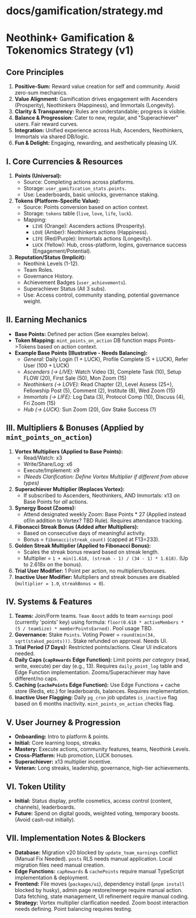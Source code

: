 # docs/gamification/strategy.md

# Neothink+ Gamification & Tokenomics Strategy (v1)

## Core Principles

1.  **Positive-Sum:** Reward value creation for self and community. Avoid zero-sum mechanics.
2.  **Value Alignment:** Gamification drives engagement with Ascenders (Prosperity), Neothinkers (Happiness), and Immortals (Longevity).
3.  **Clarity & Transparency:** Rules are understandable; progress is visible.
4.  **Balance & Progression:** Cater to new, regular, and "Superachiever" users. Fair reward curves.
5.  **Integration:** Unified experience across Hub, Ascenders, Neothinkers, Immortals via shared DB/logic.
6.  **Fun & Delight:** Engaging, rewarding, and aesthetically pleasing UX.

## I. Core Currencies & Resources

1.  **Points (Universal):**
    *   Source: Completing actions across platforms.
    *   Storage: `user_gamification_stats.points`.
    *   Use: Leaderboards, basic unlocks, governance staking.
2.  **Tokens (Platform-Specific Value):**
    *   Source: Points conversion based on action context.
    *   Storage: `tokens` table (`live`, `love`, `life`, `luck`).
    *   Mapping:
        *   `LIVE` (Orange): Ascenders actions (Prosperity).
        *   `LOVE` (Amber): Neothinkers actions (Happiness).
        *   `LIFE` (Red/Purple): Immortals actions (Longevity).
        *   `LUCK` (Yellow): Hub, cross-platform, logins, governance success (Engagement/Potential).
3.  **Reputation/Status (Implicit):**
    *   Neothink Levels (1-12).
    *   Team Roles.
    *   Governance History.
    *   Achievement Badges (`user_achievements`).
    *   Superachiever Status (All 3 subs).
    *   Use: Access control, community standing, potential governance weight.

## II. Earning Mechanics

*   **Base Points:** Defined per action (See examples below).
*   **Token Mapping:** `mint_points_on_action` DB function maps Points->Tokens based on action context.
*   **Example Base Points (Illustrative - Needs Balancing):**
    *   *General:* Daily Login (1 + LUCK), Profile Complete (5 + LUCK), Refer User (100 + LUCK)
    *   *Ascenders (-> LIVE):* Watch Video (3), Complete Task (10), Setup FLOW (20), First Sale (50), Mon Zoom (15)
    *   *Neothinkers (-> LOVE):* Read Chapter (2), Level Assess (25+), Fellowship Post (5), Comment (2), Institute (8), Wed Zoom (15)
    *   *Immortals (-> LIFE):* Log Data (3), Protocol Comp (10), Discuss (4), Fri Zoom (15)
    *   *Hub (-> LUCK):* Sun Zoom (20), Gov Stake Success (?)

## III. Multipliers & Bonuses (Applied by `mint_points_on_action`)

1.  **Vortex Multipliers (Applied to Base Points):**
    *   Read/Watch: x3
    *   Write/Share/Log: x6
    *   Execute/Implement: x9
    *   *(Needs Clarification: Define Vortex Multiplier if different from above types)*
2.  **Superachiever Multiplier (Replaces Vortex):**
    *   If subscribed to Ascenders, Neothinkers, AND Immortals: x13 on Base Points for *all* actions.
3.  **Synergy Boost (Zooms):**
    *   Attend designated weekly Zoom: Base Points * 27 (Applied instead of/in addition to Vortex? TBD Rule). Requires attendance tracking.
4.  **Fibonacci Streak Bonus (Added after Multipliers):**
    *   Based on consecutive days of meaningful activity.
    *   Bonus = `fibonacci(streak_count)` (capped at F13=233).
5.  **Golden Streak Multiplier (Applied to Fibonacci Bonus):**
    *   Scales the streak bonus reward based on streak length.
    *   Multiplier = `1 + min(1.618, (streak - 1) / (34 - 1) * 1.618)`. (Up to 2.618x on the bonus).
6.  **Trial User Modifier:** 1 Point per action, no multipliers/bonuses.
7.  **Inactive User Modifier:** Multipliers and streak bonuses are disabled (`multiplier = 1.0`, `streakBonus = 0`).

## IV. Systems & Features

1.  **Teams:** Join/Form teams. `Team Boost` adds to team `earnings` pool (currently 'points' key) using formula: `floor(0.618 * activeMembers * (5 / teamSize) * memberPointsEarned)`. Pool usage TBD.
2.  **Governance:** Stake `Points`. Voting Power = `round(min(34, sqrt(staked_points)))`. Stake refunded on approval. Needs UI.
3.  **Trial Period (7 Days):** Restricted points/actions. Clear UI indicators needed.
4.  **Daily Caps (`capRewards` Edge Function):** Limit points *per category* (read, write, execute) per day (e.g., 13). Requires `daily_point_log` table and Edge Function implementation. Zooms/Superachiever may have different/no caps.
5.  **Caching (`cachePoints` Edge Function):** Use Edge Functions + cache store (Redis, etc.) for leaderboards, balances. Requires implementation.
6.  **Inactive User Flagging:** Daily `pg_cron` job updates `is_inactive` flag based on 6 months inactivity. `mint_points_on_action` checks flag.

## V. User Journey & Progression

*   **Onboarding:** Intro to platform & points.
*   **Initial:** Core learning loops, streaks.
*   **Mastery:** Execute actions, community features, teams, Neothink Levels.
*   **Cross-Platform:** Hub promotion, LUCK bonuses.
*   **Superachiever:** x13 multiplier incentive.
*   **Veteran:** Long streaks, leadership, governance, high-tier achievements.

## VI. Token Utility

*   **Initial:** Status display, profile cosmetics, access control (content, channels), leaderboards.
*   **Future:** Spend on digital goods, weighted voting, temporary boosts. (Avoid cash-out initially).

## VII. Implementation Notes & Blockers

*   **Database:** Migration v20 blocked by `update_team_earnings` conflict (Manual Fix Needed). `posts` RLS needs manual application. Local migration files need manual creation.
*   **Edge Functions:** `capRewards` & `cachePoints` require manual TypeScript implementation & deployment.
*   **Frontend:** File moves (`packages/ui`), dependency install (`pnpm install` blocked by husky), admin page restore/merge require manual action. Data fetching, state management, UI refinement require manual coding.
*   **Strategy:** Vortex multiplier clarification needed. Zoom boost interaction needs defining. Point balancing requires testing. 